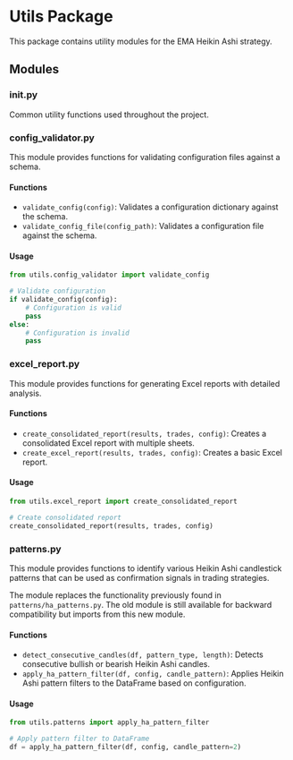 # Utils Package

This package contains utility modules for the EMA Heikin Ashi strategy.

## Modules

### __init__.py

Common utility functions used throughout the project.

### config_validator.py

This module provides functions for validating configuration files against a schema.

#### Functions

- `validate_config(config)`: Validates a configuration dictionary against the schema.
- `validate_config_file(config_path)`: Validates a configuration file against the schema.

#### Usage

```python
from utils.config_validator import validate_config

# Validate configuration
if validate_config(config):
    # Configuration is valid
    pass
else:
    # Configuration is invalid
    pass
```

### excel_report.py

This module provides functions for generating Excel reports with detailed analysis.

#### Functions

- `create_consolidated_report(results, trades, config)`: Creates a consolidated Excel report with multiple sheets.
- `create_excel_report(results, trades, config)`: Creates a basic Excel report.

#### Usage

```python
from utils.excel_report import create_consolidated_report

# Create consolidated report
create_consolidated_report(results, trades, config)
```

### patterns.py

This module provides functions to identify various Heikin Ashi candlestick patterns that can be used as confirmation signals in trading strategies.

The module replaces the functionality previously found in `patterns/ha_patterns.py`. The old module is still available for backward compatibility but imports from this new module.

#### Functions

- `detect_consecutive_candles(df, pattern_type, length)`: Detects consecutive bullish or bearish Heikin Ashi candles.
- `apply_ha_pattern_filter(df, config, candle_pattern)`: Applies Heikin Ashi pattern filters to the DataFrame based on configuration.

#### Usage

```python
from utils.patterns import apply_ha_pattern_filter

# Apply pattern filter to DataFrame
df = apply_ha_pattern_filter(df, config, candle_pattern=2)
```
